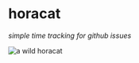horacat
=======

_simple time tracking for github issues_

![a wild horacat](https://octodex.github.com/images/father_timeout.jpg)
